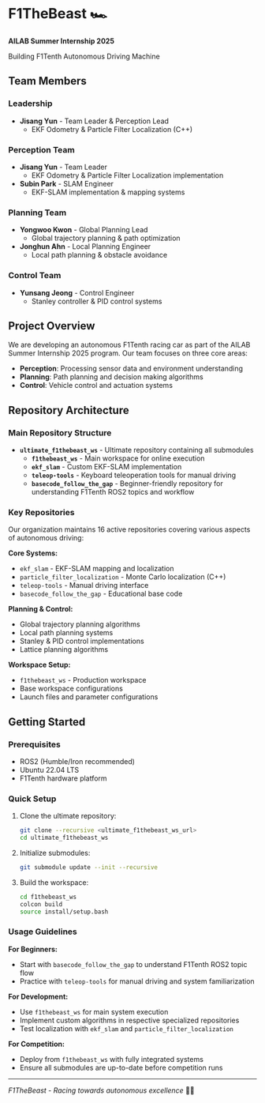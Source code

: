 # F1TheBeast 🏎️

**AILAB Summer Internship 2025**

Building F1Tenth Autonomous Driving Machine

## Team Members

### Leadership
- **Jisang Yun** - Team Leader & Perception Lead
  - EKF Odometry & Particle Filter Localization (C++)

### Perception Team
- **Jisang Yun** - Team Leader
  - EKF Odometry & Particle Filter Localization implementation
- **Subin Park** - SLAM Engineer
  - EKF-SLAM implementation & mapping systems

### Planning Team
- **Yongwoo Kwon** - Global Planning Lead
  - Global trajectory planning & path optimization
- **Jonghun Ahn** - Local Planning Engineer
  - Local path planning & obstacle avoidance

### Control Team
- **Yunsang Jeong** - Control Engineer
  - Stanley controller & PID control systems

## Project Overview

We are developing an autonomous F1Tenth racing car as part of the AILAB Summer Internship 2025 program. Our team focuses on three core areas:

- **Perception**: Processing sensor data and environment understanding
- **Planning**: Path planning and decision making algorithms
- **Control**: Vehicle control and actuation systems

## Repository Architecture

### Main Repository Structure
- **`ultimate_f1thebeast_ws`** - Ultimate repository containing all submodules
  - **`f1thebeast_ws`** - Main workspace for online execution
  - **`ekf_slam`** - Custom EKF-SLAM implementation
  - **`teleop-tools`** - Keyboard teleoperation tools for manual driving
  - **`basecode_follow_the_gap`** - Beginner-friendly repository for understanding F1Tenth ROS2 topics and workflow

### Key Repositories
Our organization maintains 16 active repositories covering various aspects of autonomous driving:

**Core Systems:**
- `ekf_slam` - EKF-SLAM mapping and localization
- `particle_filter_localization` - Monte Carlo localization (C++)
- `teleop-tools` - Manual driving interface
- `basecode_follow_the_gap` - Educational base code

**Planning & Control:**
- Global trajectory planning algorithms
- Local path planning systems
- Stanley & PID control implementations
- Lattice planning algorithms

**Workspace Setup:**
- `f1thebeast_ws` - Production workspace
- Base workspace configurations
- Launch files and parameter configurations

## Getting Started

### Prerequisites
- ROS2 (Humble/Iron recommended)
- Ubuntu 22.04 LTS
- F1Tenth hardware platform

### Quick Setup
1. Clone the ultimate repository:
   ```bash
   git clone --recursive <ultimate_f1thebeast_ws_url>
   cd ultimate_f1thebeast_ws
   ```

2. Initialize submodules:
   ```bash
   git submodule update --init --recursive
   ```

3. Build the workspace:
   ```bash
   cd f1thebeast_ws
   colcon build
   source install/setup.bash
   ```

### Usage Guidelines

**For Beginners:**
- Start with `basecode_follow_the_gap` to understand F1Tenth ROS2 topic flow
- Practice with `teleop-tools` for manual driving and system familiarization

**For Development:**
- Use `f1thebeast_ws` for main system execution
- Implement custom algorithms in respective specialized repositories
- Test localization with `ekf_slam` and `particle_filter_localization`

**For Competition:**
- Deploy from `f1thebeast_ws` with fully integrated systems
- Ensure all submodules are up-to-date before competition runs

---

*F1TheBeast - Racing towards autonomous excellence* 🚗💨